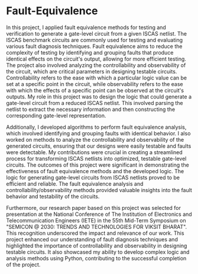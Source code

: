 # Fault-Equivalence
In this project, I applied fault equivalence methods for testing and verification to generate a gate-level circuit from a given ISCAS netlist. The ISCAS benchmark circuits are commonly used for testing and evaluating various fault diagnosis techniques. Fault equivalence aims to reduce the complexity of testing by identifying and grouping faults that produce identical effects on the circuit's output, allowing for more efficient testing. The project also involved analyzing the controllability and observability of the circuit, which are critical parameters in designing testable circuits. Controllability refers to the ease with which a particular logic value can be set at a specific point in the circuit, while observability refers to the ease with which the effects of a specific point can be observed at the circuit's outputs. My role in this project was to design the logic that could generate a gate-level circuit from a reduced ISCAS netlist. This involved parsing the netlist to extract the necessary information and then constructing the corresponding gate-level representation. 

Additionally, I developed algorithms to perform fault equivalence analysis, which involved identifying and grouping faults with identical behavior. I also worked on methods to analyze the controllability and observability of the generated circuits, ensuring that our designs were easily testable and faults were detectable. My contributions were crucial in creating a streamlined process for transforming ISCAS netlists into optimized, testable gate-level circuits. The outcomes of this project were significant in demonstrating the effectiveness of fault equivalence methods and the developed logic. The logic for generating gate-level circuits from ISCAS netlists proved to be efficient and reliable. The fault equivalence analysis and controllability/observability methods provided valuable insights into the fault behavior and testability of the circuits. 

Furthermore, our research paper based on this project was selected for presentation at the National Conference of The Institution of Electronics and Telecommunication Engineers (IETE) in the 55th Mid-Term Symposium on "SEMICON @ 2030: TRENDS AND TECHNOLOGIES FOR VIKSIT BHARAT". This recognition underscored the impact and relevance of our work. This project enhanced our understanding of fault diagnosis techniques and highlighted the importance of controllability and observability in designing testable circuits. It also showcased my ability to develop complex logic and analysis methods using Python, contributing to the successful completion of the project.
